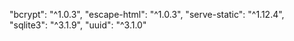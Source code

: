 "bcrypt": "^1.0.3",
"escape-html": "^1.0.3",
"serve-static": "^1.12.4",
"sqlite3": "^3.1.9",
"uuid": "^3.1.0"
